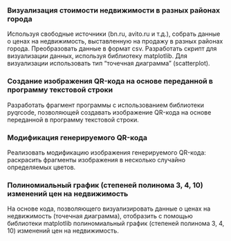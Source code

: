 ### Визуализация стоимости недвижимости в разных районах города 
Используя свободные источники (bn.ru, avito.ru и т.д.), собрать данные о ценах на недвижимость, выставленную на продажу в разных районах города. Преобразовать данные в формат csv. Разработать скрипт для визуализации данных, используя библиотеку matplotlib. Для визуализации использовать тип “точечная диаграмма” (scatterplot).  
### Создание изображения QR-кода на основе переданной в программу текстовой строки  
Разработать фрагмент программы с использованием библиотеки pyqrcode, позволяющей создавать изображение QR-кода на основе переданной в программу текстовой строки.  
### Модификация генерируемого QR-кода  
Реализовать модификацию изображения генерируемого QR-кода: раскрасить фрагменты изображения в несколько случайно определяемых цветов. 
### Полиномиальный график (степеней полинома 3, 4, 10) изменений цен на недвижимость  
На основе кода, позволяющего визуализировать данные о ценах на недвижимость (точечная диаграмма), отобразить с помощью библиотеки matplotlib полиномиальный график (степеней полинома 3, 4, 10) изменений цен на недвижимость.  

